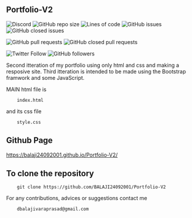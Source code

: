 ## Portfolio-V2



![Discord](https://img.shields.io/discord/845214293528150046?label=Discord&style=plastic)               ![GitHub repo size](https://img.shields.io/github/repo-size/BALAJI24092001/Portfolio)           ![Lines of code](https://img.shields.io/tokei/lines/github/BALAJI24092001/Portfolio)           ![GitHub issues](https://img.shields.io/github/issues/BALAJI24092001/Portfolio)         ![GitHub closed issues](https://img.shields.io/github/issues-closed/BALAJI24092001/Portfolio)           

![GitHub pull requests](https://img.shields.io/github/issues-pr/BALAJI24092001/Portfolio)               ![GitHub closed pull requests](https://img.shields.io/github/issues-pr-closed-raw/BALAJI24092001/Portfolio)


![Twitter Follow](https://img.shields.io/twitter/follow/BALAJIVARAPRAS9?style=social)           ![GitHub followers](https://img.shields.io/github/followers/BALAJI24092001?style=social)



Second itteration of my portfolio using only html and css and making a resposive site.
Third itteration is intended to be made using the Bootstrap framwork and some JavaScript.

MAIN html file is

        index.html

and its css file

        style.css


## Github Page

<a herf="https://balaji24092001.github.io/Portfolio-V2/">https://balaji24092001.github.io/Portfolio-V2/</a>

## To clone the repository

        git clone https://github.com/BALAJI24092001/Portfolio-V2

For any contributions, advices or suggestions contact me

        dbalajivaraprasad@gmail.com


